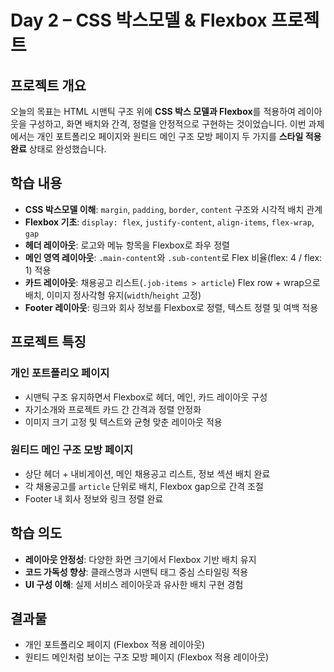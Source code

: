# Day 2 – CSS 박스모델 & Flexbox 프로젝트

## 프로젝트 개요

오늘의 목표는 HTML 시맨틱 구조 위에 **CSS 박스 모델과 Flexbox**를 적용하여 레이아웃을 구성하고, 화면 배치와 간격, 정렬을 안정적으로 구현하는 것이었습니다. 이번 과제에서는 개인 포트폴리오 페이지와 원티드 메인 구조 모방 페이지 두 가지를 **스타일 적용 완료** 상태로 완성했습니다.

## 학습 내용

-   **CSS 박스모델 이해**: `margin`, `padding`, `border`, `content` 구조와 시각적 배치 관계
-   **Flexbox 기초**: `display: flex`, `justify-content`, `align-items`, `flex-wrap`, `gap`
-   **헤더 레이아웃**: 로고와 메뉴 항목을 Flexbox로 좌우 정렬
-   **메인 영역 레이아웃**: `.main-content`와 `.sub-content`로 Flex 비율(flex: 4 / flex: 1) 적용
-   **카드 레이아웃**: 채용공고 리스트(`.job-items > article`) Flex row + wrap으로 배치, 이미지 정사각형 유지(`width`/`height` 고정)
-   **Footer 레이아웃**: 링크와 회사 정보를 Flexbox로 정렬, 텍스트 정렬 및 여백 적용

## 프로젝트 특징

### 개인 포트폴리오 페이지

-   시맨틱 구조 유지하면서 Flexbox로 헤더, 메인, 카드 레이아웃 구성
-   자기소개와 프로젝트 카드 간 간격과 정렬 안정화
-   이미지 크기 고정 및 텍스트와 균형 맞춘 레이아웃 적용

### 원티드 메인 구조 모방 페이지

-   상단 헤더 + 내비게이션, 메인 채용공고 리스트, 정보 섹션 배치 완료
-   각 채용공고를 `article` 단위로 배치, Flexbox gap으로 간격 조절
-   Footer 내 회사 정보와 링크 정렬 완료

## 학습 의도

-   **레이아웃 안정성**: 다양한 화면 크기에서 Flexbox 기반 배치 유지
-   **코드 가독성 향상**: 클래스명과 시맨틱 태그 중심 스타일링 적용
-   **UI 구성 이해**: 실제 서비스 레이아웃과 유사한 배치 구현 경험

## 결과물

-   개인 포트폴리오 페이지 (Flexbox 적용 레이아웃)
-   원티드 메인처럼 보이는 구조 모방 페이지 (Flexbox 적용 레이아웃)
